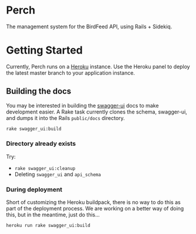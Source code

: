 Perch
===========
The management system for the BirdFeed API, using Rails + Sidekiq. 

# Getting Started
Currently, Perch runs on a [Heroku](https://heroku.com) instance. Use the Heroku panel to deploy the latest master branch to your application instance. 

## Building the docs
You may be interested in building the [swagger-ui](https://github.com/birdfeed/swagger-ui) docs to make development easier. A Rake task currently clones the schema, swagger-ui, and dumps it into the Rails `public/docs` directory.

```bash
rake swagger_ui:build
```

### Directory already exists 

Try:
  - `rake swagger_ui:cleanup`
  - Deleting `swagger_ui` and `api_schema`

### During deployment
Short of customizing the Heroku buildpack, there is no way to do this as part of the deployment process. We are working on a better way of doing this, but in the meantime, just do this...

```bash
heroku run rake swagger_ui:build
```